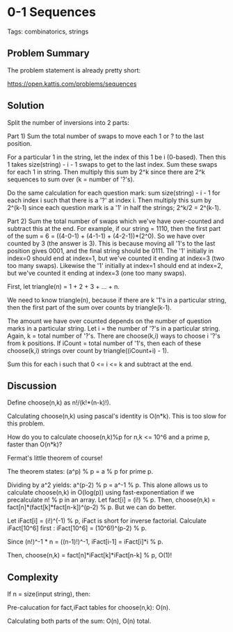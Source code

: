 # 0-1 Sequences

Tags: combinatorics, strings

## Problem Summary

The problem statement is already pretty short:

https://open.kattis.com/problems/sequences

## Solution

Split the number of inversions into 2 parts:

Part 1) Sum the total number of swaps to move each 1 or ? to the last position.

For a particular 1 in the string, let the index of this 1 be i (0-based). Then
this 1 takes size(string) - i - 1 swaps to get to the last index. Sum these
swaps for each 1 in string. Then multiply this sum by 2^k since there are 2^k
sequences to sum over (k = number of '?'s).

Do the same calculation for each question mark: sum size(string) - i - 1 for
each index i such that there is a '?' at index i. Then multiply this sum by
2^(k-1) since each question mark is a '1' in half the strings; 2^k/2 = 2^(k-1).

Part 2) Sum the total number of swaps which we've have over-counted and subtract
this at the end. For example, if our string = 1110, then the first part of the
sum = 6 = ((4-0-1) + (4-1-1) + (4-2-1))*(2^0). So we have over counted by 3 (the
answer is 3). This is because moving all '1's to the last position gives 0001,
and the final string should be 0111. The '1' initially in index=0 should end at
index=1, but we've counted it ending at index=3 (two too many swaps). Likewise
the '1' initially at index=1 should end at index=2, but we've counted it ending
at index=3 (one too many swaps).

First, let triangle(n) = 1 + 2 + 3 + ... + n.

We need to know triangle(n), because if there are k '1's in a particular string,
then the first part of the sum over counts by triangle(k-1).

The amount we have over counted depends on the number of question marks in a
particular string. Let i = the number of '?'s in a particular string. Again, k =
total number of '?'s. There are choose(k,i) ways to choose i '?'s from k
positions. If iCount = total number of '1's, then each of these choose(k,i)
strings over count by triangle((iCount+i) - 1).

Sum this for each i such that 0 <= i <= k and subtract at the end.

## Discussion

Define choose(n,k) as n!/(k!\*(n-k)!).

Calculating choose(n,k) using pascal's identity is O(n\*k). This is too slow for
this problem.

How do you to calculate choose(n,k)%p for n,k <= 10^6 and a prime p, faster than
O(n\*k)?

Fermat's little theorem of course!

The theorem states: (a^p) % p = a % p for prime p.

Dividing by a^2 yields: a^(p-2) % p = a^-1 % p. This alone allows us to
calculate choose(n,k) in O(log(p)) using fast-exponentiation if we precalculate
n! % p in an array. Let fact[i] = (i!) % p. Then, choose(n,k) =
fact[n]\*(fact[k]\*fact[n-k])^(p-2) % p. But we can do better.

Let iFact[i] = (i!)^(-1) % p, iFact is short for inverse factorial. Calculate
iFact[10^6] first : iFact[10^6] = (10^6!)^(p-2) % p.

Since (n!)^-1 \* n = ((n-1)!)^-1, iFact[i-1] = iFact[i]\*i % p.

Then, choose(n,k) = fact[n]\*iFact[k]\*iFact[n-k] % p, O(1)!

## Complexity

If n = size(input string), then:

Pre-calucation for fact,iFact tables for choose(n,k): O(n).

Calculating both parts of the sum: O(n), O(n) total.
